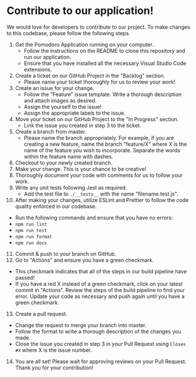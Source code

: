 # Contribute to our application!
We would love for developers to contribute to our project. To make changes to this codebase, please follow the following steps.

1. Get the Pomodoro Application running on your computer.
   - Follow the instructions on the README to clone this repository and run our application.
   - Ensure that you have installed all the necessary Visual Studio Code extensions.
2. Create a ticket on our GitHub Project in the "Backlog" section.
   - Please name your ticket thoroughly for us to review your work!
3. Create an issue for your change.
   - Follow the "Feature" issue template. Write a thorough description and attach images as desired.
   - Assign the yourself to the issue!
   - Assign the appropriate labels to the issue.
4. Move your ticket on our GitHub Project to the "In Progress" section.
   - Link the issue you created in step 3 to the ticket.
5. Create a branch from master. 
   - Please name the branch appropriately. For example, if you are creating a new feature, name the branch "feature/X" where X is the name of the feature you wish to incorporate. Separate the words within the feature name with dashes.
6. Checkout to your newly created branch.
7. Make your change. This is your chance to be creative!
8. Thoroughly document your code with comments for us to follow your work.
9. Write any unit tests following Jest as required.
   - Add the test file to ```./__tests__``` with the name "filename.test.js".
10. After making your changes, utilize ESLint and Prettier to follow the code quality enforced in our codebase. 
   - Run the following commands and ensure that you have no errors:
   - ```npm run lint```
   - ```npm run test```
   - ```npm run format```
   - ```npm run docs```
11. Commit & push to your branch on GitHub.
12. Go to "Actions" and ensure you have a green checkmark.
   - This checkmark indicates that all of the steps in our build pipeline have passed!
   - If you have a red X instead of a green checkmark, click on your latest commit in "Actions". Review the steps of the build pipeline to find your error. Update your code as necessary and push again until you have a green checkmark.
13. Create a pull request. 
   - Change the request to merge your branch into master.
   - Follow the format to write a thorough description of the changes you made.
   - Close the issue you created in step 3 in your Pull Request using ```Closes #X``` where X is the issue number.
14. You are all set! Please wait for approving reviews on your Pull Request. Thank you for your contribution!

